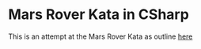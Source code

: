 # Mars Rover Kata in CSharp

This is an attempt at the Mars Rover Kata as outline [here](http://katas.markpearl.co.za/MarsRoverKata/)
